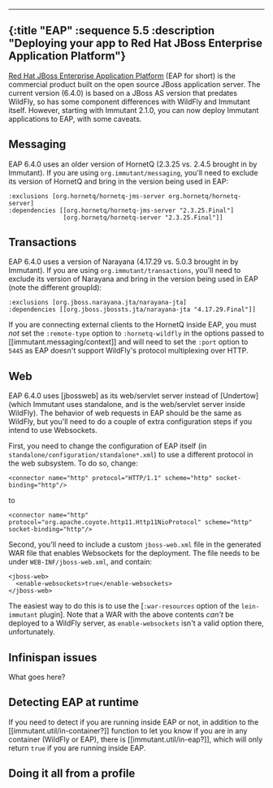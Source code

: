---
{:title "EAP"
 :sequence 5.5
 :description "Deploying your app to Red Hat JBoss Enterprise Application Platform"}
 ---

[Red Hat JBoss Enterprise Application Platform](https://www.redhat.com/en/technologies/jboss-middleware/application-platform)
(EAP for short) is the commercial product built on the open source
JBoss application server. The current version (6.4.0) is based on a
JBoss AS version that predates WildFly, so has some component
differences with WildFly and Immutant itself. However, starting with
Immutant 2.1.0, you can now deploy Immutant applications to EAP, with
some caveats.

## Messaging

EAP 6.4.0 uses an older version of HornetQ (2.3.25 vs. 2.4.5 brought
in by Immutant). If you are using `org.immutant/messaging`, you'll
need to exclude its version of HornetQ and bring in the version being
used in EAP:

    :exclusions [org.hornetq/hornetq-jms-server org.hornetq/hornetq-server]
    :dependencies [[org.hornetq/hornetq-jms-server "2.3.25.Final"]
                   [org.hornetq/hornetq-server "2.3.25.Final"]]


## Transactions

EAP 6.4.0 uses a version of Narayana (4.17.29 vs. 5.0.3 brought in by
Immutant). If you are using `org.immutant/transactions`, you'll need
to exclude its version of Narayana and bring in the version being used
in EAP (note the different groupId):

    :exclusions [org.jboss.narayana.jta/narayana-jta]
    :dependencies [[org.jboss.jbossts.jta/narayana-jta "4.17.29.Final"]]

If you are connecting external clients to the HornetQ inside EAP, you
must *not* set the `:remote-type` option to `:hornetq-wildfly` in the
options passed to [[immutant.messaging/context]] and will need to set
the `:port` option to `5445` as EAP doesn't support WildFly's protocol
multiplexing over HTTP.

## Web

EAP 6.4.0 uses [jbossweb] as its web/servlet server instead of
[Undertow] (which Immutant uses standalone, and is the web/servlet
server inside WildFly). The behavior of web requests in EAP should be
the same as WildFly, but you'll need to do a couple of extra
configuration steps if you intend to use Websockets.

First, you need to change the configuration of EAP itself (in
`standalone/configuration/standalone*.xml`) to use a different
protocol in the web subsystem. To do so, change:

    <connector name="http" protocol="HTTP/1.1" scheme="http" socket-binding="http"/>

to

    <connector name="http" protocol="org.apache.coyote.http11.Http11NioProtocol" scheme="http" socket-binding="http"/>


Second, you'll need to include a custom `jboss-web.xml` file in the
generated WAR file that enables Websockets for the deployment. The
file needs to be under `WEB-INF/jboss-web.xml`, and contain:

    <jboss-web>
      <enable-websockets>true</enable-websockets>
    </jboss-web>

The easiest way to do this is to use the [`:war-resources` option of
the `lein-immutant` plugin]. Note that a WAR with the above contents
*can't* be deployed to a WildFly server, as `enable-websockets` isn't
a valid option there, unfortunately.

## Infinispan issues

What goes here?


## Detecting EAP at runtime

If you need to detect if you are running inside EAP or not, in
addition to the [[immutant.util/in-container?]] function to let you
know if you are in any container (WildFly or EAP), there is
[[immutant.util/in-eap?]], which will only return `true` if you are
running inside EAP.

## Doing it all from a profile
